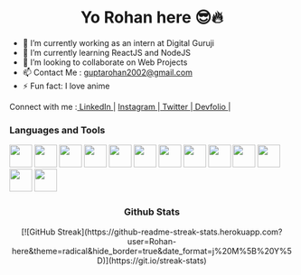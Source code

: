 <h1 align="center"><b> Yo Rohan here 😎🔥 </b></h1>

<!--
**Rohan-here/Rohan-here** is a ✨ _special_ ✨ repository because its `README.md` (this file) appears on your GitHub profile.
-->
<!-- Here are some ideas to get you started: -->
<!-- - 🤔 I’m looking for help with ... -->
<!-- - 💬 Ask me about ... -->
<!-- - 😄 Pronouns: ... -->
- 🔭 I’m currently working as an intern at Digital Guruji
- 🌱 I’m currently learning ReactJS and NodeJS
- 👯 I’m looking to collaborate on Web Projects 
- 📫 Contact Me : guptarohan2002@gmail.com
- ⚡ Fun fact: I love anime 

Connect with me :<a href="https://www.linkedin.com/in/rohan-gupta-952737192/"> LinkedIn </a> | <a href="https://www.instagram.com/not_rohan_gupta/"> Instagram </a>|<a href="https://twitter.com/RohanGu51951352?t=PCicp6qSPNDLGHW652VrPg&s=08"> Twitter </a>|<a href="https://devfolio.co/@notrohan"> Devfolio </a>| 

<h3>Languages and Tools</h3>
<p align="left">
  <img src="https://cdn.jsdelivr.net/gh/devicons/devicon/icons/react/react-original.svg" width="40px" height="40px" />
  <img src="https://cdn.jsdelivr.net/gh/devicons/devicon/icons/firebase/firebase-plain.svg" width="40px" height="40px"/>
  <img src="https://cdn.jsdelivr.net/gh/devicons/devicon/icons/javascript/javascript-original.svg" width="40px" height="40px"/>
  <img src="https://cdn.jsdelivr.net/gh/devicons/devicon/icons/cplusplus/cplusplus-original.svg" width="40px" height="40px" />
  <img src="https://cdn.jsdelivr.net/gh/devicons/devicon/icons/c/c-original.svg" width="40px" height="40px" />
  <img src="https://cdn.jsdelivr.net/gh/devicons/devicon/icons/bash/bash-original.svg" width="40px" height="40px"/>
  <img src="https://cdn.jsdelivr.net/gh/devicons/devicon/icons/css3/css3-original.svg" width="40px" height="40px"/>
  <img src="https://cdn.jsdelivr.net/gh/devicons/devicon/icons/html5/html5-original.svg" width="40px" height="40px"/>
  <img src="https://cdn.jsdelivr.net/gh/devicons/devicon/icons/git/git-original-wordmark.svg" width="40px" height="40px"/>
  <img src="https://cdn.jsdelivr.net/gh/devicons/devicon/icons/jquery/jquery-original-wordmark.svg" width="40px" height="40px" />
  <img src="https://cdn.jsdelivr.net/gh/devicons/devicon/icons/linux/linux-original.svg" width="40px" height="40px"/>
  <img src="https://cdn.jsdelivr.net/gh/devicons/devicon/icons/socketio/socketio-original.svg" width="40px" height="40px"/>
  <img src="https://cdn.jsdelivr.net/gh/devicons/devicon/icons/mongodb/mongodb-original.svg" width="40px" height="40px"/>
</p>


<div align="center">  
  <h3>Github Stats</h3>
[![GitHub Streak](https://github-readme-streak-stats.herokuapp.com?user=Rohan-here&theme=radical&hide_border=true&date_format=j%20M%5B%20Y%5D)](https://git.io/streak-stats) 
</div>

